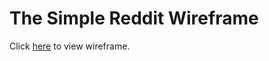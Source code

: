 # The Simple Reddit Wireframe

Click [here](https://whimsical.com/web-simple-reddit-TspuHBF3LYgjAC372RKveu) to view wireframe.
